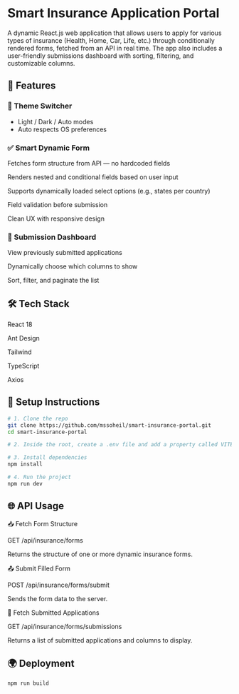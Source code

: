 # Smart Insurance Application Portal

A dynamic React.js web application that allows users to apply for various types of insurance (Health, Home, Car, Life, etc.) through conditionally rendered forms, fetched from an API in real time. The app also includes a user-friendly submissions dashboard with sorting, filtering, and customizable columns.

## 🚀 Features

### 🎨 Theme Switcher

- Light / Dark / Auto modes
- Auto respects OS preferences

### ✅ Smart Dynamic Form

Fetches form structure from API — no hardcoded fields

Renders nested and conditional fields based on user input

Supports dynamically loaded select options (e.g., states per country)

Field validation before submission

Clean UX with responsive design

### 📄 Submission Dashboard

View previously submitted applications

Dynamically choose which columns to show

Sort, filter, and paginate the list

## 🛠 Tech Stack

React 18

Ant Design

Tailwind

TypeScript

Axios

## 🔧 Setup Instructions

```bash
# 1. Clone the repo
git clone https://github.com/mssoheil/smart-insurance-portal.git
cd smart-insurance-portal

# 2. Inside the root, create a .env file and add a property called VITE_BASE_URL with the value of the backend api url

# 3. Install dependencies
npm install

# 4. Run the project
npm run dev
```

## 🌐 API Usage

📥 Fetch Form Structure

GET /api/insurance/forms

Returns the structure of one or more dynamic insurance forms.

📤 Submit Filled Form

POST /api/insurance/forms/submit

Sends the form data to the server.

📄 Fetch Submitted Applications

GET /api/insurance/forms/submissions

Returns a list of submitted applications and columns to display.

## 🌍 Deployment

```bash
npm run build
```
